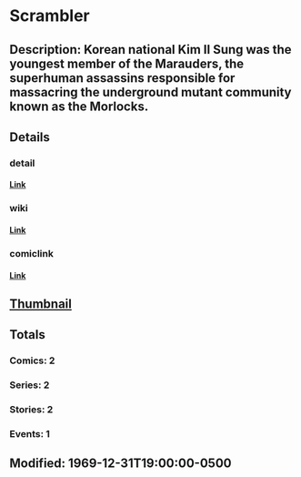 # Scrambler
## Description: Korean national Kim Il Sung was the youngest member of the Marauders, the superhuman assassins responsible for massacring the underground mutant community known as the Morlocks.
## Details
### detail
#### [Link](http://marvel.com/characters/2032/scrambler?utm_campaign=apiRef&utm_source=225578a89fc76f3d20fbffda5d17a88d)
### wiki
#### [Link](http://marvel.com/universe/Scrambler?utm_campaign=apiRef&utm_source=225578a89fc76f3d20fbffda5d17a88d)
### comiclink
#### [Link](http://marvel.com/comics/characters/1011230/scrambler?utm_campaign=apiRef&utm_source=225578a89fc76f3d20fbffda5d17a88d)
## [Thumbnail](http://i.annihil.us/u/prod/marvel/i/mg/2/a0/4c002f076451c.jpg)
## Totals
### Comics: 2
### Series: 2
### Stories: 2
### Events: 1
## Modified: 1969-12-31T19:00:00-0500